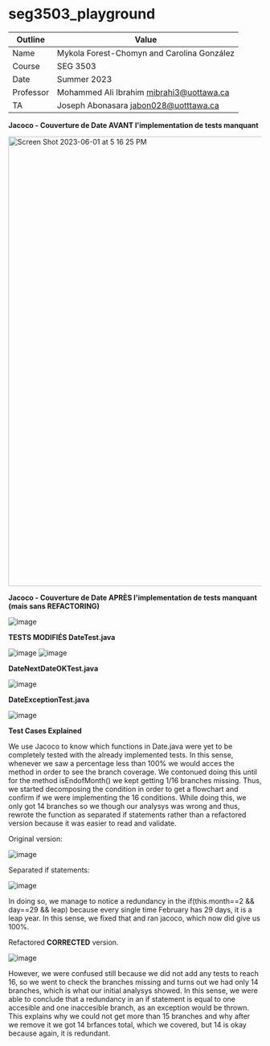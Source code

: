 # seg3503_playground

| Outline | Value |
| --- | ---- |
| Name | Mykola Forest-Chomyn and Carolina González |
| Course | SEG 3503 |
| Date | Summer 2023 |
| Professor | Mohammed Ali Ibrahim mibrahi3@uottawa.ca|
| TA | Joseph Abonasara jabon028@uotttawa.ca  |

**Jacoco - Couverture de Date AVANT l'implementation de tests manquant**

<img width="895" alt="Screen Shot 2023-06-01 at 5 16 25 PM" src="https://github.com/mykolafc/seg3503_playground/assets/90519945/96313492-c1ff-4241-9883-7a4213d49e0b">

**Jacoco - Couverture de Date APRÈS l'implementation de tests manquant (mais sans REFACTORING)**

![image](https://github.com/mykolafc/seg3503_playground/assets/90726597/2702137b-230a-41d4-bdda-f5deb8b8a462)

**TESTS MODIFIÉS
DateTest.java**

![image](https://github.com/mykolafc/seg3503_playground/assets/90726597/6534628e-64d7-4952-83b0-29387a61d489)
![image](https://github.com/mykolafc/seg3503_playground/assets/90726597/6c1fa4d3-2d8d-47ae-9f85-ccc2adfa3441)

**DateNextDateOKTest.java**

![image](https://github.com/mykolafc/seg3503_playground/assets/90726597/dcee60f0-39ac-47b9-aae7-113c4aaf9381)

**DateExceptionTest.java**

![image](https://github.com/mykolafc/seg3503_playground/assets/90726597/91f45a8c-5578-4be2-b736-01fa3974e0ce)

**Test Cases Explained**

We use Jacoco to know which functions in Date.java were yet to be completely tested with the already implemented tests. In this sense, whenever we saw a percentage less than 100% we would acces the method in order to see the branch coverage.  We contonued doing this until for the method isEndofMonth() we kept getting 1/16 branches missing. Thus, we started decomposing the condition in order to get a flowchart and confirm if we were implementing the 16 conditions. While doing this, we only got 14 branches so we though our analysys was wrong and thus, rewrote the function as separated if statements rather than a refactored version because it was easier to read and validate. 

Original version:

![image](https://github.com/mykolafc/seg3503_playground/assets/90726597/f56de610-b197-4d67-ac14-d26fa78f5ee9)

Separated if statements:

![image](https://github.com/mykolafc/seg3503_playground/assets/90726597/bae435ca-f10e-4296-9e0b-ff472ca4ff6b)

In doing so, we manage to notice a redundancy in the if(this.month==2 && day==29 && leap) because every single time February has 29 days, it is a leap year. In this sense, we fixed that and ran jacoco, which now did give us 100%. 

Refactored **CORRECTED** version. 

![image](https://github.com/mykolafc/seg3503_playground/assets/90726597/7b761303-2049-4fb3-a8c3-0051c31578b8)

However, we were confused still because we did not add any tests to reach 16, so we went to check the branches missing and turns out we had only 14 branches, which is what our initial analysys showed. In this sense, we were able to conclude that a redundancy in an if statement is equal to one accesible and one inaccesible branch, as an exception would be thrown. This explains why we could not get more than 15 branches and why after we remove it we got 14 brfances total, which we covered, but 14 is okay because again, it is redundant. 
